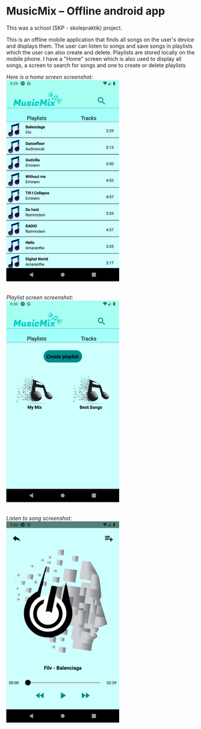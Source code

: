 # **MusicMix – Offline android app**

This was a school (SKP - skolepraktik) project.

This is an offline mobile application that finds all songs on the user's device and displays them. The user can listen to songs and save songs in playlists which the user can also create and delete. Playlists are stored locally on the mobile phone.
I have a "Home" screen which is also used to display all songs, a screen to search for songs and one to create or delete playlists

_Here is a home screen screenshot:_
<br/>
<img src="https://github.com/DainisM/Screenshots/blob/master/MusicMix-Offline/HomeScreen.png" width="300">
<br/>
<br/>

_Playlist screen screenshot:_
<br/>
<img src="https://github.com/DainisM/Screenshots/blob/master/MusicMix-Offline/PlaylistScreen_1.png" width="300">
<br/>
<br/>

_Listen to song screenshot:_
<br/>
<img src="https://github.com/DainisM/Screenshots/blob/master/MusicMix-Offline/TrackScreen_1.png" width="300">
